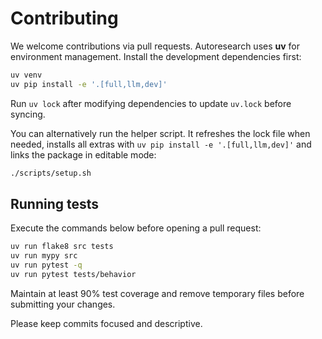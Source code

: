 # Contributing

We welcome contributions via pull requests. Autoresearch uses **uv** for environment management.
Install the development dependencies first:

```bash
uv venv
uv pip install -e '.[full,llm,dev]'
```
Run `uv lock` after modifying dependencies to update `uv.lock` before syncing.

You can alternatively run the helper script. It refreshes the lock file when
needed, installs all extras with `uv pip install -e '.[full,llm,dev]'` and links the
package in editable mode:

```bash
./scripts/setup.sh
```

## Running tests

Execute the commands below before opening a pull request:

```bash
uv run flake8 src tests
uv run mypy src
uv run pytest -q
uv run pytest tests/behavior
```

Maintain at least 90% test coverage and remove temporary files before submitting your changes.

Please keep commits focused and descriptive.


